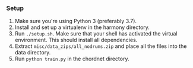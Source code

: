 ### Setup

1. Make sure you're using Python 3 (preferably 3.7).
2. Install and set up a virtualenv in the harmony directory.
3. Run `./setup.sh`. Make sure that your shell has activated the virtual environment. This should install all dependencies.
4. Extract `misc/data_zips/all_nodrums.zip` and place all the files into the data directory.
5. Run `python train.py` in the chordnet directory.
